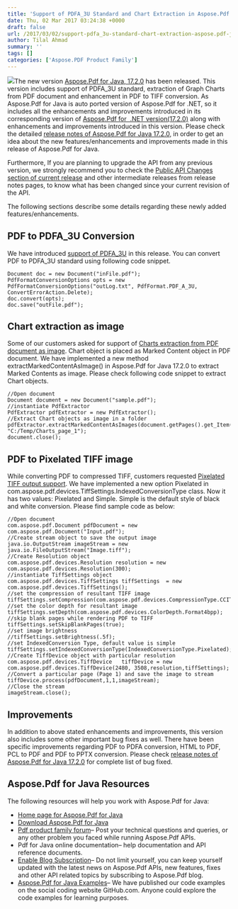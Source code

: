 ```yaml
---
title: 'Support of PDFA_3U Standard and Chart Extraction in Aspose.Pdf for Java 17.2.0'
date: Thu, 02 Mar 2017 03:24:38 +0000
draft: false
url: /2017/03/02/support-pdfa_3u-standard-chart-extraction-aspose.pdf-java-17.2.0/
author: Tilal Ahmad
summary: ''
tags: []
categories: ['Aspose.PDF Product Family']
---
```


[![][1]](http://blog.aspose.com/wp-content/uploads/sites/2/2017/03/aspose-Pdf-for-Java.png)The new version [Aspose.Pdf for Java, 17.2.0][2] has been released. This version includes support of PDFA\_3U standard, extraction of Graph Charts from PDF document and enhancement in PDF to TIFF conversion. As Aspose.Pdf for Java is auto ported version of Aspose.Pdf for .NET, so it includes all the enhancements and improvements introduced in its corresponding version of [Aspose.Pdf for  .NET version(17.2.0)][3] along with enhancements and improvements introduced in this version. Please check the detailed [release notes of Aspose.Pdf for Java 17.2.0][4], in order to get an idea about the new features/enhancements and improvements made in this release of Aspose.Pdf for Java.

Furthermore, If you are planning to upgrade the API from any previous version, we strongly recommend you to check the [Public API Changes section of current release][5] and other intermediate releases from release notes pages, to know what has been changed since your current revision of the API.

The following sections describe some details regarding these newly added features/enhancements.

## PDF to PDFA\_3U Conversion

We have introduced [support of PDFA\_3U][6] in this release. You can convert PDF to PDFA\_3U standard using following code snippet.

```
Document doc = new Document("inFile.pdf"); 
PdfFormatConversionOptions opts = new PdfFormatConversionOptions("outLog.txt", PdfFormat.PDF_A_3U, ConvertErrorAction.Delete);
doc.convert(opts);
doc.save("outFile.pdf"); 
```

## Chart extraction as image

Some of our customers asked for support of [Charts extraction from PDF document as image][7]. Chart object is placed as Marked Content object in PDF document. We have implemented a new method extractMarkedContentAsImage() in Aspose.Pdf for Java 17.2.0 to extract Marked Contents as image. Please check following code snippet to extract Chart objects.

```
//Open document
Document document = new Document("sample.pdf");
//instantiate PdfExtractor
PdfExtractor pdfExtractor = new PdfExtractor();
//Extract Chart objects as image in a folder
pdfExtractor.extractMarkedContentAsImages(document.getPages().get_Item(1), "C:/Temp/Charts_page_1");
document.close(); 
```

## PDF to Pixelated TIFF image

While converting PDF to compressed TIFF, customers requested [Pixelated TIFF output support][8]. We have implemented a new option Pixelated in com.aspose.pdf.devices.TiffSettings.IndexedConversionType class. Now it has two values: Pixelated and Simple. Simple is the default style of black and white conversion. Please find sample code as below:

```
//Open document
com.aspose.pdf.Document pdfDocument = new com.aspose.pdf.Document("Input.pdf");
//Create stream object to save the output image
java.io.OutputStream imageStream = new java.io.FileOutputStream("Image.tiff");
//Create Resolution object
com.aspose.pdf.devices.Resolution resolution = new com.aspose.pdf.devices.Resolution(300);
//instantiate TiffSettings object
com.aspose.pdf.devices.TiffSettings tiffSettings  = new com.aspose.pdf.devices.TiffSettings();
//set the compression of resultant TIFF image
tiffSettings.setCompression(com.aspose.pdf.devices.CompressionType.CCITT4);
//set the color depth for resultant image
tiffSettings.setDepth(com.aspose.pdf.devices.ColorDepth.Format4bpp);
//skip blank pages while rendering PDF to TIFF
tiffSettings.setSkipBlankPages(true);
//set image brightness
//tiffSettings.setBrightness(.5f);
//set IndexedConversion Type, default value is simple
tiffSettings.setIndexedConversionType(IndexedConversionType.Pixelated);
//Create TiffDevice object with particular resolution
com.aspose.pdf.devices.TiffDevice   tiffDevice = new com.aspose.pdf.devices.TiffDevice(2480, 3508,resolution,tiffSettings);
//Convert a particular page (Page 1) and save the image to stream
tiffDevice.process(pdfDocument,1,1,imageStream);
//Close the stream
imageStream.close(); 
```

## Improvements

In addition to above stated enhancements and improvements, this version also includes some other important bug fixes as well. There have been specific improvements regarding PDF to PDFA conversion, HTML to PDF, PCL to PDF and PDF to PPTX conversion. Please check [release notes of Aspose.Pdf for Java 17.2.0][9] for complete list of bug fixed.

## Aspose.Pdf for Java Resources

The following resources will help you work with Aspose.Pdf for Java:

*   [Home page for Aspose.Pdf for Java][10]
*   [Download Aspose.Pdf for Java][11]
*   [Pdf product family forum][12]– Post your technical questions and queries, or any other problem you faced while running Aspose.Pdf APIs.
*   Pdf for Java online documentation– help documentation and API reference documents.
*   [Enable Blog Subscription][13]– Do not limit yourself, you can keep yourself updated with the latest news on Aspose.Pdf APIs, new features, fixes and other API related topics by subscribing to Aspose.Pdf blog.
*   [Aspose.Pdf for Java Examples][14]– We have published our code examples on the social coding website GitHub.com. Anyone could explore the code examples for learning purposes.




[1]: http://blog.aspose.com/wp-content/uploads/sites/2/2017/03/aspose-Pdf-for-Java.png
[2]: https://downloads.aspose.com/pdf/java/new-releases/aspose.pdf-for-java-17.2.0/
[3]: https://blog.aspose.com/2017/02/10/enhanced-watermark-annotation-footnote-aspose.pdf-.net-17.2.0/
[4]: https://docs.aspose.com/display/pdfjava/Aspose.Pdf+for+Java+17.2.0+Release+Notes
[5]: https://docs.aspose.com/display/pdfjava/Aspose.Pdf+for+Java+17.2.0+Release+Notes
[6]: https://docs.aspose.com/display/pdfjava/Convert+PDF+to+other+Formats#ConvertPDFtootherFormats-PDFtoPDF/A_3UConversion
[7]: https://docs.aspose.com/
[8]: https://docs.aspose.com/display/pdfjava/Convert+PDF+Page+to+Image#ConvertPDFPagetoImage-ConvertPDFPagestoPixelatedTIFFImages
[9]: https://docs.aspose.com/display/pdfjava/Aspose.Pdf+for+Java+17.2.0+Release+Notes
[10]: https://www.aspose.com/templates/aspose/App_Themes/V3/images/words/272x272/aspose_words-for-net.png
[11]: http://www.aspose.com/community/files/72/java-components/aspose.pdf-for-java/default.aspx
[12]: http://www.aspose.com/community/forums/aspose.pdf-product-family/20/showforum.aspx
[13]: https://blog.aspose.com/
[14]: https://github.com/asposepdf/Aspose_Pdf_JAVA




